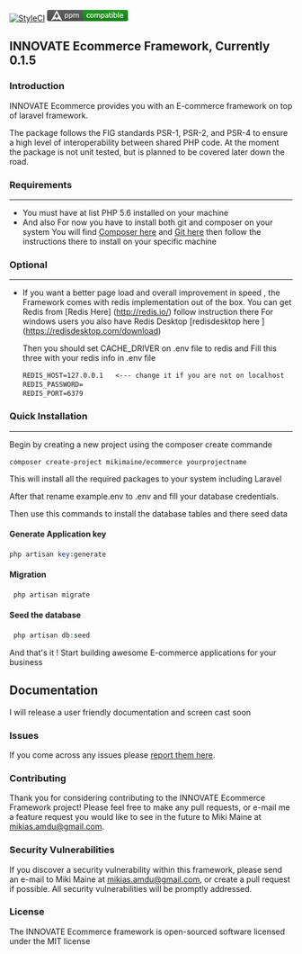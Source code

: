 [![StyleCI](https://styleci.io/repos/48767861/shield?branch=master)](https://styleci.io/repos/48767861) [![PPM Compatible](https://raw.githubusercontent.com/php-pm/ppm-badge/master/ppm-badge.png)](https://github.com/php-pm/php-pm)

## INNOVATE Ecommerce Framework, Currently 0.1.5



### Introduction

INNOVATE Ecommerce provides you with an E-commerce framework on top of laravel framework.

The package follows the FIG standards PSR-1, PSR-2, and PSR-4 to ensure a high level of interoperability between shared PHP code. At the moment the package is not unit tested, but is planned to be covered later down the road.

### Requirements
---------------------

- You must have at list PHP 5.6 installed on your machine
- And also For now you have to install both git and composer on your system
  You will find [Composer here](https://getcomposer.org) and
                [Git here](https://git-scm.com/)  then follow the instructions there to install on your specific machine
                
### Optional
-------------------------

- If you want a better page load and overall improvement in speed , the Framework comes with redis implementation out of the box.
  You can get Redis from [Redis Here] (http://redis.io/) follow instruction there
  For windows users you also have Redis Desktop [redisdesktop here ] (https://redisdesktop.com/download)

  
  Then you should set  CACHE_DRIVER on .env file to redis and 
  Fill this three with your redis info in .env file
  
      REDIS_HOST=127.0.0.1   <--- change it if you are not on localhost
      REDIS_PASSWORD=
      REDIS_PORT=6379


### Quick Installation
------------------------

Begin by creating a new project using the composer create commande

```
composer create-project mikimaine/ecommerce yourprojectname
```
This will install all the required packages to your system including Laravel

After that rename example.env to .env and fill your database credentials.

Then use this commands to install the database tables and there seed data

#### Generate Application key
```php
php artisan key:generate
```

#### Migration
```php
 php artisan migrate
```

#### Seed the database
```php
 php artisan db:seed
```

And that's it ! Start building awesome E-commerce applications for your business

Documentation
-------------

I will release a user friendly documentation and screen cast soon

### Issues

If you come across any issues please [report them here](https://github.com/mikimaine/ecommerce.git).

### Contributing

Thank you for considering contributing to the INNOVATE Ecommerce Framework project! Please feel free to make any pull requests, or e-mail me a feature request you would like to see in the future to Miki Maine at mikias.amdu@gmail.com.

### Security Vulnerabilities

If you discover a security vulnerability within this framework, please send an e-mail to Miki Maine at mikias.amdu@gmail.com, or create a pull request if possible. All security vulnerabilities will be promptly addressed. 

### License

The INNOVATE Ecommerce framework is open-sourced software licensed under the MIT license
